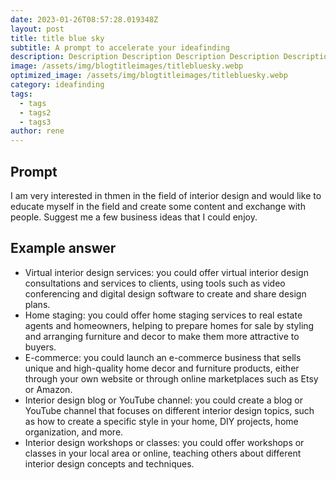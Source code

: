 ```yaml
---
date: 2023-01-26T08:57:28.019348Z
layout: post
title: title blue sky
subtitle: A prompt to accelerate your ideafinding
description: Description Description Description Description Description Description Description Description 
image: /assets/img/blogtitleimages/titlebluesky.webp
optimized_image: /assets/img/blogtitleimages/titlebluesky.webp
category: ideafinding
tags:
  - tags
  - tags2
  - tags3
author: rene
---
```


## Prompt

  <div class='promptinnerdivtop'>
    <div class='prompttextdiv'>
    <p>I am very interested in thmen in the field of interior design and would like to educate myself in the field and create some content and exchange with people. Suggest me a few business ideas that I could enjoy.</p>
    </div>
  </div>


## Example answer
  <div class='promptinnerdivbottom' >
    <div class='prompttextdiv'>
    <p><ul>
  <li>Virtual interior design services: you could offer virtual interior design consultations and services to clients, using tools such as video conferencing and digital design software to create and share design plans.</li>
  <li>Home staging: you could offer home staging services to real estate agents and homeowners, helping to prepare homes for sale by styling and arranging furniture and decor to make them more attractive to buyers.</li>
  <li>E-commerce: you could launch an e-commerce business that sells unique and high-quality home decor and furniture products, either through your own website or through online marketplaces such as Etsy or Amazon.</li>
  <li>Interior design blog or YouTube channel: you could create a blog or YouTube channel that focuses on different interior design topics, such as how to create a specific style in your home, DIY projects, home organization, and more.</li>
  <li>Interior design workshops or classes: you could offer workshops or classes in your local area or online, teaching others about different interior design concepts and techniques.</li>
</ul></p>
    </div>
  </div>
